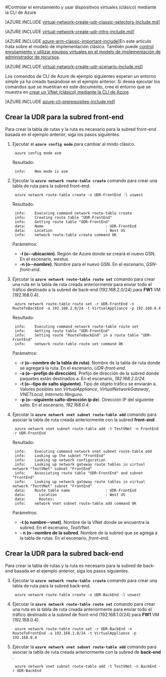 <properties 
   pageTitle="Controlar el enrutamiento y usar accesorios virtuales con la CLI de Azure en el modelo de implementación clásica | Microsoft Azure"
   description="Obtenga información sobre cómo controlar el enrutamiento de VNets mediante la CLI de Azure en el modelo de implementación clásica"
   services="virtual-network"
   documentationCenter="na"
   authors="jimdial"
   manager="carmonm"
   editor=""
   tags="azure-service-management"
/>
<tags  
   ms.service="virtual-network"
   ms.devlang="na"
   ms.topic="article"
   ms.tgt_pltfrm="na"
   ms.workload="infrastructure-services"
   ms.date="03/15/2016"
   ms.author="jdial" />

#<a name="control-routing-and-use-virtual-appliances-classic-using-the-azure-cli"></a>Controlar el enrutamiento y usar dispositivos virtuales (clásico) mediante la CLI de Azure

[AZURE.INCLUDE [virtual-network-create-udr-classic-selectors-include.md](../../includes/virtual-network-create-udr-classic-selectors-include.md)]

[AZURE.INCLUDE [virtual-network-create-udr-intro-include.md](../../includes/virtual-network-create-udr-intro-include.md)]

[AZURE.INCLUDE [azure-arm-classic-important-include](../../includes/azure-arm-classic-important-include.md)]En este artículo trata sobre el modelo de implementación clásico. También puede [control enrutamiento y utilizar equipos virtuales en el modelo de implementación de administrador de recursos](virtual-network-create-udr-arm-cli.md).

[AZURE.INCLUDE [virtual-network-create-udr-scenario-include.md](../../includes/virtual-network-create-udr-scenario-include.md)]

Los comandos de CLI de Azure de ejemplo siguientes esperan un entorno simple ya ha creado basándose en el ejemplo anterior. Si desea ejecutar los comandos que se muestran en este documento, cree el entorno que se muestra en [crear un VNet (clásico) mediante la CLI de Azure](virtual-networks-create-vnet-classic-cli.md).

[AZURE.INCLUDE [azure-cli-prerequisites-include.md](../../includes/azure-cli-prerequisites-include.md)]

## <a name="create-the-udr-for-the-front-end-subnet"></a>Crear la UDR para la subred front-end
Para crear la tabla de rutas y la ruta es necesario para la subred front-end basada en el ejemplo anterior, siga los pasos siguientes.

1. Ejecutar el **`azure config mode`** para cambiar al modo clásico.

        azure config mode asm

    Resultado:

        info:    New mode is asm

3. Ejecutar la **`azure network route-table create`** comando para crear una tabla de ruta para la subred front-end.

        azure network route-table create -n UDR-FrontEnd -l uswest

    Resultado:

        info:    Executing command network route-table create
        info:    Creating route table "UDR-FrontEnd"
        info:    Getting route table "UDR-FrontEnd"
        data:    Name                            : UDR-FrontEnd
        data:    Location                        : West US
        info:    network route-table create command OK

    Parámetros:
    - **-l (o--ubicación)**. Región de Azure donde se creará el nuevo GSN. En el escenario, *westus*.
    - **-n (o--nombre)**. Nombre para el nuevo GSN. En el escenario, *GSN-front-end*.

4. Ejecutar la **`azure network route-table route set`** comando para crear una ruta en la tabla de ruta creada anteriormente para enviar todo el tráfico destinado a la subred de back-end (192.168.2.0/24) para **FW1** VM (192.168.0.4).

        azure network route-table route set -r UDR-FrontEnd -n RouteToBackEnd -a 192.168.2.0/24 -t VirtualAppliance -p 192.168.0.4

    Resultado:

        info:    Executing command network route-table route set
        info:    Getting route table "UDR-FrontEnd"
        info:    Setting route "RouteToBackEnd" in a route table "UDR-FrontEnd"
        info:    network route-table route set command OK

    Parámetros:
    - **-r (o--nombre de la tabla de ruta)**. Nombre de la tabla de ruta donde se agregará la ruta. En el escenario, *UDR-front-end*.
    - **-a (o--prefijo de dirección)**. Prefijo de dirección de la subred donde paquetes están destinados a. En el escenario, *192.168.2.0/24*.
    - **-t (o--tipo de salto siguiente)**. Tipo de objeto tráfico se enviarán a. Valores posibles son *VirtualAppliance*, *VirtualNetworkGateway*, *VNETLocal*, *Internet*o *Ninguno*.
    - **-p (o--siguiente salto-dirección ip de**). Dirección IP del siguiente salto. En el escenario, *192.168.0.4*.

5. Ejecutar la **`azure network vnet subnet route-table add`** comando para asociar la tabla de ruta creada anteriormente con la subred **front-end** .

        azure network vnet subnet route-table add -t TestVNet -n FrontEnd -r UDR-FrontEnd

    Resultado:

        info:    Executing command network vnet subnet route-table add
        info:    Looking up the subnet "FrontEnd"
        info:    Looking up network configuration
        info:    Looking up network gateway route tables in virtual network "TestVNet" subnet "FrontEnd"
        info:    Associating route table "UDR-FrontEnd" and subnet "FrontEnd"
        info:    Looking up network gateway route tables in virtual network "TestVNet" subnet "FrontEnd"
        data:    Route table name                : UDR-FrontEnd
        data:      Location                      : West US
        data:      Routes:
        info:    network vnet subnet route-table add command OK 

    Parámetros:
    - **-t (o nombre--vnet)**. Nombre de la VNet donde se encuentra la subred. En el escenario, *TestVNet*.
    - **- n (o--nombre de la subred**. Nombre de la subred que se agrega a la tabla de rutas. En el escenario, *front-end*.
 
## <a name="create-the-udr-for-the-back-end-subnet"></a>Crear la UDR para la subred back-end
Para crear la tabla de rutas y la ruta es necesario para la subred de back-end basada en el ejemplo anterior, siga los pasos siguientes.

3. Ejecutar la **`azure network route-table create`** comando para crear una tabla de ruta para la subred back-end.

        azure network route-table create -n UDR-BackEnd -l uswest

4. Ejecutar la **`azure network route-table route set`** comando para crear una ruta en la tabla de ruta creada anteriormente para enviar todo el tráfico destinado a la subred de front-end (192.168.1.0/24) para **FW1** VM (192.168.0.4).

        azure network route-table route set -r UDR-BackEnd -n RouteToFrontEnd -a 192.168.1.0/24 -t VirtualAppliance -p 192.168.0.4

5. Ejecutar la **`azure network vnet subnet route-table add`** comando para asociar la tabla de ruta creada anteriormente con la subred de **back-end** .

        azure network vnet subnet route-table add -t TestVNet -n BackEnd -r UDR-BackEnd


